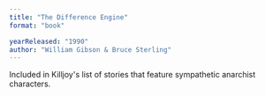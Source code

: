 ```yaml
---
title: "The Difference Engine"
format: "book"

yearReleased: "1990"
author: "William Gibson & Bruce Sterling"
---
```

Included in  Killjoy's list of stories that feature sympathetic  anarchist characters.
 
 